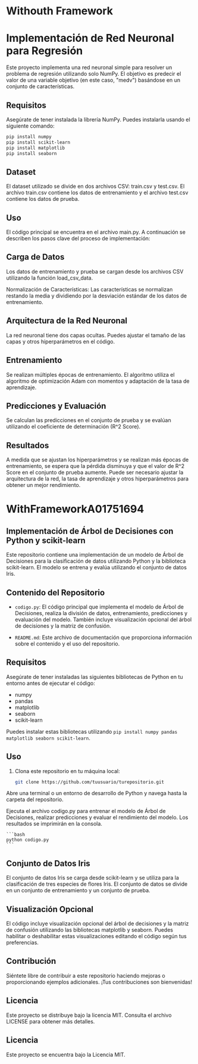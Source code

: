 # Withouth Framework
# Implementación de Red Neuronal para Regresión

Este proyecto implementa una red neuronal simple para resolver un problema de regresión utilizando solo NumPy. El objetivo es predecir el valor de una variable objetivo (en este caso, "medv") basándose en un conjunto de características.

## Requisitos

Asegúrate de tener instalada la librería NumPy. Puedes instalarla usando el siguiente comando:

```bash
pip install numpy
pip install scikit-learn
pip install matplotlib
pip install seaborn

```
## Dataset
El dataset utilizado se divide en dos archivos CSV: train.csv y test.csv. El archivo train.csv contiene los datos de entrenamiento y el archivo test.csv contiene los datos de prueba.

## Uso
El código principal se encuentra en el archivo main.py. A continuación se describen los pasos clave del proceso de implementación:

## Carga de Datos
Los datos de entrenamiento y prueba se cargan desde los archivos CSV utilizando la función load_csv_data.

Normalización de Características: Las características se normalizan restando la media y dividiendo por la desviación estándar de los datos de entrenamiento.

## Arquitectura de la Red Neuronal
 La red neuronal tiene dos capas ocultas. Puedes ajustar el tamaño de las capas y otros hiperparámetros en el código.

## Entrenamiento
Se realizan múltiples épocas de entrenamiento. El algoritmo utiliza el algoritmo de optimización Adam con momentos y adaptación de la tasa de aprendizaje.

## Predicciones y Evaluación
Se calculan las predicciones en el conjunto de prueba y se evalúan utilizando el coeficiente de determinación (R^2 Score).

## Resultados
A medida que se ajustan los hiperparámetros y se realizan más épocas de entrenamiento, se espera que la pérdida disminuya y que el valor de R^2 Score en el conjunto de prueba aumente. Puede ser necesario ajustar la arquitectura de la red, la tasa de aprendizaje y otros hiperparámetros para obtener un mejor rendimiento.

# WithFrameworkA01751694
## Implementación de Árbol de Decisiones con Python y scikit-learn

Este repositorio contiene una implementación de un modelo de Árbol de Decisiones para la clasificación de datos utilizando Python y la biblioteca scikit-learn. El modelo se entrena y evalúa utilizando el conjunto de datos Iris.

## Contenido del Repositorio

- `codigo.py`: El código principal que implementa el modelo de Árbol de Decisiones, realiza la división de datos, entrenamiento, predicciones y evaluación del modelo. También incluye visualización opcional del árbol de decisiones y la matriz de confusión.

- `README.md`: Este archivo de documentación que proporciona información sobre el contenido y el uso del repositorio.

## Requisitos

Asegúrate de tener instaladas las siguientes bibliotecas de Python en tu entorno antes de ejecutar el código:

- numpy
- pandas
- matplotlib
- seaborn
- scikit-learn

Puedes instalar estas bibliotecas utilizando `pip install numpy pandas matplotlib seaborn scikit-learn`.

## Uso

1. Clona este repositorio en tu máquina local:

   ```bash
   git clone https://github.com/tuusuario/turepositorio.git

Abre una terminal o un entorno de desarrollo de Python y navega hasta la carpeta del repositorio.

Ejecuta el archivo codigo.py para entrenar el modelo de Árbol de Decisiones, realizar predicciones y evaluar el rendimiento del modelo. Los resultados se imprimirán en la consola.

    ```bash
    python codigo.py
    ```


## Conjunto de Datos Iris
El conjunto de datos Iris se carga desde scikit-learn y se utiliza para la clasificación de tres especies de flores Iris. El conjunto de datos se divide en un conjunto de entrenamiento y un conjunto de prueba.

## Visualización Opcional
El código incluye visualización opcional del árbol de decisiones y la matriz de confusión utilizando las bibliotecas matplotlib y seaborn. Puedes habilitar o deshabilitar estas visualizaciones editando el código según tus preferencias.

## Contribución
Siéntete libre de contribuir a este repositorio haciendo mejoras o proporcionando ejemplos adicionales. ¡Tus contribuciones son bienvenidas!

## Licencia
Este proyecto se distribuye bajo la licencia MIT. Consulta el archivo LICENSE para obtener más detalles.


## Licencia

Este proyecto se encuentra bajo la Licencia MIT.
